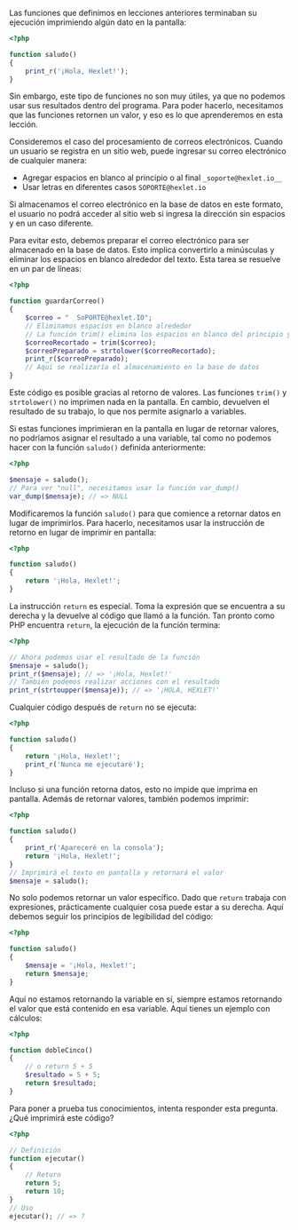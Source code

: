 Las funciones que definimos en lecciones anteriores terminaban su ejecución imprimiendo algún dato en la pantalla:

```php
<?php

function saludo()
{
    print_r('¡Hola, Hexlet!');
}
```

Sin embargo, este tipo de funciones no son muy útiles, ya que no podemos usar sus resultados dentro del programa. Para poder hacerlo, necesitamos que las funciones retornen un valor, y eso es lo que aprenderemos en esta lección.

Consideremos el caso del procesamiento de correos electrónicos. Cuando un usuario se registra en un sitio web, puede ingresar su correo electrónico de cualquier manera:

* Agregar espacios en blanco al principio o al final `_soporte@hexlet.io__`
* Usar letras en diferentes casos `SOPORTE@hexlet.io`

Si almacenamos el correo electrónico en la base de datos en este formato, el usuario no podrá acceder al sitio web si ingresa la dirección sin espacios y en un caso diferente.

Para evitar esto, debemos preparar el correo electrónico para ser almacenado en la base de datos. Esto implica convertirlo a minúsculas y eliminar los espacios en blanco alrededor del texto. Esta tarea se resuelve en un par de líneas:

```php
<?php

function guardarCorreo()
{
    $correo = "  SoPORTE@hexlet.IO";
    // Eliminamos espacios en blanco alrededor
    // La función trim() elimina los espacios en blanco del principio y el final de una cadena
    $correoRecortado = trim($correo);
    $correoPreparado = strtolower($correoRecortado);
    print_r($correoPreparado);
    // Aquí se realizaría el almacenamiento en la base de datos
}
```

Este código es posible gracias al retorno de valores. Las funciones `trim()` y `strtolower()` no imprimen nada en la pantalla. En cambio, devuelven el resultado de su trabajo, lo que nos permite asignarlo a variables.

Si estas funciones imprimieran en la pantalla en lugar de retornar valores, no podríamos asignar el resultado a una variable, tal como no podemos hacer con la función `saludo()` definida anteriormente:

```php
<?php

$mensaje = saludo();
// Para ver "null", necesitamos usar la función var_dump()
var_dump($mensaje); // => NULL
```

Modificaremos la función `saludo()` para que comience a retornar datos en lugar de imprimirlos. Para hacerlo, necesitamos usar la instrucción de retorno en lugar de imprimir en pantalla:

```php
<?php

function saludo()
{
    return '¡Hola, Hexlet!';
}
```

La instrucción `return` es especial. Toma la expresión que se encuentra a su derecha y la devuelve al código que llamó a la función. Tan pronto como PHP encuentra `return`, la ejecución de la función termina:

<!-- TODO: translate img -->
<!-- ![Sum-php](./assets/sum-php.jpg) -->

```php
<?php

// Ahora podemos usar el resultado de la función
$mensaje = saludo();
print_r($mensaje); // => '¡Hola, Hexlet!'
// También podemos realizar acciones con el resultado
print_r(strtoupper($mensaje)); // => '¡HOLA, HEXLET!'
```

Cualquier código después de `return` no se ejecuta:

```php
<?php

function saludo()
{
    return '¡Hola, Hexlet!';
    print_r('Nunca me ejecutaré');
}
```

Incluso si una función retorna datos, esto no impide que imprima en pantalla. Además de retornar valores, también podemos imprimir:

```php
<?php

function saludo()
{
    print_r('Apareceré en la consola');
    return '¡Hola, Hexlet!';
}
// Imprimirá el texto en pantalla y retornará el valor
$mensaje = saludo();
```

No solo podemos retornar un valor específico. Dado que `return` trabaja con expresiones, prácticamente cualquier cosa puede estar a su derecha. Aquí debemos seguir los principios de legibilidad del código:

```php
<?php

function saludo()
{
    $mensaje = '¡Hola, Hexlet!';
    return $mensaje;
}
```

Aquí no estamos retornando la variable en sí, siempre estamos retornando el valor que está contenido en esa variable. Aquí tienes un ejemplo con cálculos:

```php
<?php

function dobleCinco()
{
    // o return 5 + 5
    $resultado = 5 + 5;
    return $resultado;
}
```

Para poner a prueba tus conocimientos, intenta responder esta pregunta. ¿Qué imprimirá este código?

```php
<?php

// Definición
function ejecutar()
{
    // Return
    return 5;
    return 10;
}
// Uso
ejecutar(); // => ?
```
